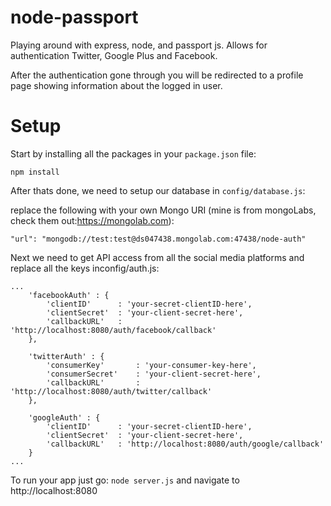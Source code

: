 # node-passport

Playing around with express, node, and passport js. Allows for authentication Twitter, Google Plus and Facebook.

After the authentication gone through you will be redirected to a profile page showing information about the logged in user.

# Setup

Start by installing all the packages in your `package.json` file:

`npm install`

After thats done, we need to setup our database in `config/database.js`:

replace the following with your own Mongo URI (mine is from mongoLabs, check them out:https://mongolab.com):

`"url": "mongodb://test:test@ds047438.mongolab.com:47438/node-auth"`

Next we need to get API access from all the social media platforms and replace all the keys inconfig/auth.js:

```
...
    'facebookAuth' : {
        'clientID'      : 'your-secret-clientID-here',
        'clientSecret'  : 'your-client-secret-here',
        'callbackURL'   : 'http://localhost:8080/auth/facebook/callback'
    },

    'twitterAuth' : {
        'consumerKey'       : 'your-consumer-key-here',
        'consumerSecret'    : 'your-client-secret-here',
        'callbackURL'       : 'http://localhost:8080/auth/twitter/callback'
    },

    'googleAuth' : {
        'clientID'      : 'your-secret-clientID-here',
        'clientSecret'  : 'your-client-secret-here',
        'callbackURL'   : 'http://localhost:8080/auth/google/callback'
    }
...
```

To run your app just go: `node server.js` and navigate to http://localhost:8080
